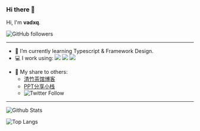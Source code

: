 ### Hi there 👋

Hi, I'm **vadxq**.

![GitHub followers](https://img.shields.io/github/followers/vadxq?style=social)

---

<!-- Here are some ideas to get you started: -->

<!-- - 🏢  I’m currently working at  -->
<!-- - 🌱 I use daily: -->
- 🚀 I’m currently learning Typescript & Framework Design.
- 💻  I work using: ![](https://img.shields.io/badge/-JavaScript-yellow) ![](https://img.shields.io/badge/-React-blue) ![](https://img.shields.io/badge/-Vuejs-green)
<!-- - 🌱 I’m currently learning Typescript & Framework Design. -->
- 💬  My share to others:
  - [清竹茶馆博客](https://blog.vadxq.com)
  - [PPT分享小栈](https://ppt.vadxq.com)
  - ![Twitter Follow](https://img.shields.io/twitter/follow/vadxq?style=social)
<!-- - 👯 I’m looking to collaborate on ... -->
<!-- - 🤔 I’m looking for help with ... -->
<!-- - 💬 Ask me about ... -->
<!-- - 📫 How to reach me: <a href="https://blog.vadxq.com">清竹茶馆</a> -->
<!-- - 😄 Pronouns: ... -->
<!-- - ⚡ Fun fact: ... -->

---

![Github Stats](https://github-readme-stats.vercel.app/api?username=vadxq&show_icons=true&count_private=true)

![Top Langs](https://github-readme-stats.vercel.app/api/top-langs/?username=vadxq)

<!-- #### Pinned

<div>
  <a href="https://github.com/vadxq/koa-nuxt-blog">
    <img src="https://github-readme-stats.vercel.app/api/pin/?username=vadxq&repo=koa-nuxt-blog" />
  </a>

  <a href="https://github.com/vadxq/pushQQlove">
    <img src="https://github-readme-stats.vercel.app/api/pin/?username=vadxq&repo=pushQQlove" />
  </a>

  <a href="https://github.com/vadxq/short_url_nodejs">
    <img src="https://github-readme-stats.vercel.app/api/pin/?username=vadxq&repo=short_url_nodejs" />
  </a>

  <a href="https://github.com/vadxq/teahouse-shop">
    <img src="https://github-readme-stats.vercel.app/api/pin/?username=vadxq&repo=teahouse-shop" />
  </a>

  <a href="https://github.com/vadxq/egg-webpack-vue_react">
    <img src="https://github-readme-stats.vercel.app/api/pin/?username=vadxq&repo=egg-webpack-vue_react" />
  </a>
</div> -->
